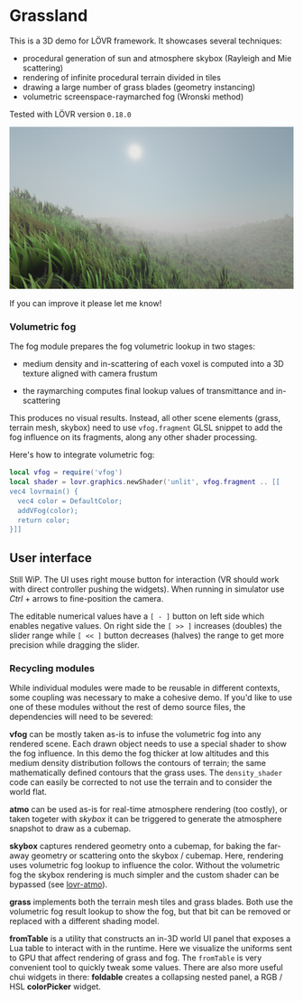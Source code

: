 # Grassland

This is a 3D demo for LÖVR framework. It showcases several techniques:
* procedural generation of sun and atmosphere skybox (Rayleigh and Mie scattering)
* rendering of infinite procedural terrain divided in tiles
* drawing a large number of grass blades (geometry instancing)
* volumetric screenspace-raymarched fog (Wronski method)

Tested with LÖVR version `0.18.0`

![screenshot](grassland.png)

If you can improve it please let me know!

### Volumetric fog

The fog module prepares the fog volumetric lookup in two stages:

* medium density and in-scattering of each voxel is computed into a 3D texture aligned with camera frustum

* the raymarching computes final lookup values of transmittance and in-scattering

This produces no visual results. Instead, all other scene elements (grass, terrain mesh, skybox) need to use `vfog.fragment` GLSL snippet to add the fog influence on its fragments, along any other shader processing.

Here's how to integrate volumetric fog:

```Lua
local vfog = require('vfog')
local shader = lovr.graphics.newShader('unlit', vfog.fragment .. [[
vec4 lovrmain() {
  vec4 color = DefaultColor;
  addVFog(color);
  return color;
}]]
```

## User interface

Still WiP. The UI uses right mouse button for interaction (VR should work with direct controller
pushing the widgets). When running in simulator use *Ctrl* + arrows to fine-position the camera.

The editable numerical values have a `[ - ]` button on left side which enables negative values. On
right side the `[ >> ]` increases (doubles) the slider range while `[ << ]` button decreases
(halves) the range to get more precision while dragging the slider.

### Recycling modules

While individual modules were made to be reusable in different contexts, some coupling was necessary
to make a cohesive demo. If you'd like to use one of these modules without the rest of demo source
files, the dependencies will need to be severed:

**vfog** can be mostly taken as-is to infuse the volumetric fog into any rendered scene. Each drawn
object needs to use a special shader to show the fog influence. In this demo the fog thicker at low
altitudes and this medium density distribution follows the contours of terrain; the same
mathematically defined contours that the grass uses. The `density_shader` code can easily be
corrected to not use the terrain and to consider the world flat.

**atmo** can be used as-is for real-time atmosphere rendering (too costly), or taken togeter with
*skybox* it can be triggered to generate the atmosphere snapshot to draw as a cubemap.

**skybox** captures rendered geometry onto a cubemap, for baking the far-away geometry or scattering
onto the skybox / cubemap. Here, rendering uses volumetric fog lookup to influence the color.
Without the volumetric fog the skybox rendering is much simpler and the custom shader can be bypassed
(see [lovr-atmo](https://github.com/jmiskovic/lovr-atmo/)).

**grass** implements both the terrain mesh tiles and grass blades. Both use the volumetric fog
result lookup to show the fog, but that bit can be removed or replaced with a different shading model.

**fromTable** is a utility that constructs an in-3D world UI panel that exposes a Lua table to
interact with in the runtime. Here we visualize the uniforms sent to GPU that affect rendering of
grass and fog. The `fromTable` is very convenient tool to quickly tweak some values. There are also
more useful chui widgets in there: **foldable** creates a collapsing nested panel, a RGB
/ HSL **colorPicker** widget.
